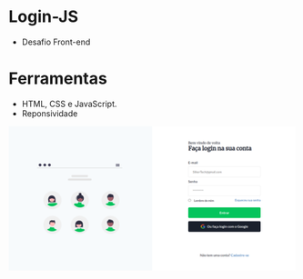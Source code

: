 # Login-JS
 - Desafio Front-end

# Ferramentas

- HTML, CSS e JavaScript.
- Reponsividade

<div align="center">
  <img src="./assets/layoutDesafio04.png">
</div>